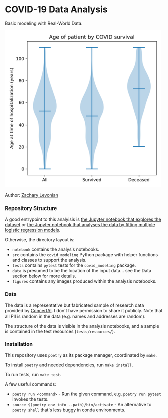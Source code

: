 # COVID-19 Data Analysis

Basic modeling with Real-World Data.

<img src="figures/survival_by_age.png" alt="Violin plot demonstrating that COVID survival correlates with age at time of hospitalization." width="500px" />

Author: [Zachary Levonian](https://github.com/levon003)

### Repository Structure

A good entrypoint to this analyisis is [the Jupyter notebook that explores the dataset](/notebook/DataExploration.ipynb) or [the Jupyter notebook that analyses the data by fitting multiple logistic regression models](/notebook/DataModeling.ipynb).

Otherwise, the directory layout is:

- `notebook` contains the analysis notebooks.
- `src` contains the `covid_modeling` Python package with helper functions and classes to support the analysis.
- `tests` contains `pytest` tests for the `covid_modeling` package.
- `data` is presumed to be the location of the input data... see the Data section below for more details.
- `figures` contains any images produced within the analysis notebooks.

### Data

The data is a representative but fabricated sample of research data provided by [ConcertAI](https://www.concertai.com/). I don't have permission to share it publicly. Note that all PII is random in the data (e.g. names and addresses are random).

The structure of the data is visible in the analysis notebooks, and a sample is contained in the test resources (`tests/resources/`).

### Installation

This repository uses `poetry` as its package manager, coordinated by `make`.

To install `poetry` and needed dependencies, run `make install`.

To run tests, run `make test`.

A few useful commands:

 - `poetry run <command>` - Run the given command, e.g. `poetry run pytest` invokes the tests.
 - `source $(poetry env info --path)/bin/activate` - An alternative to `poetry shell` that's less buggy in conda environments.
